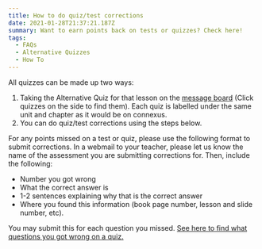 ```yaml
---
title: How to do quiz/test corrections
date: 2021-01-28T21:37:21.187Z
summary: Want to earn points back on tests or quizzes? Check here!
tags:
  - FAQs
  - Alternative Quizzes
  - How To
---
```

All quizzes can be made up two ways:

1. Taking the Alternative Quiz for that lesson on the [message board](https://mnca-biology-message-board.netlify.app/#) (Click quizzes on the side to find them). Each quiz is labelled under the same unit and chapter as it would be on connexus.
2. You can do quiz/test corrections using the steps below.

For any points missed on a test or quiz, please use the following format to submit corrections. In a webmail to your teacher, please let us know the name of the assessment you are submitting corrections for. Then, include the following:

* Number you got wrong
* What the correct answer is
* 1-2 sentences explaining why that is the correct answer
* Where you found this information (book page number, lesson and slide number, etc). 

You may submit this for each question you missed. 
[See here to find what questions you got wrong on a quiz.](/posts/how-to-see-feedback/)